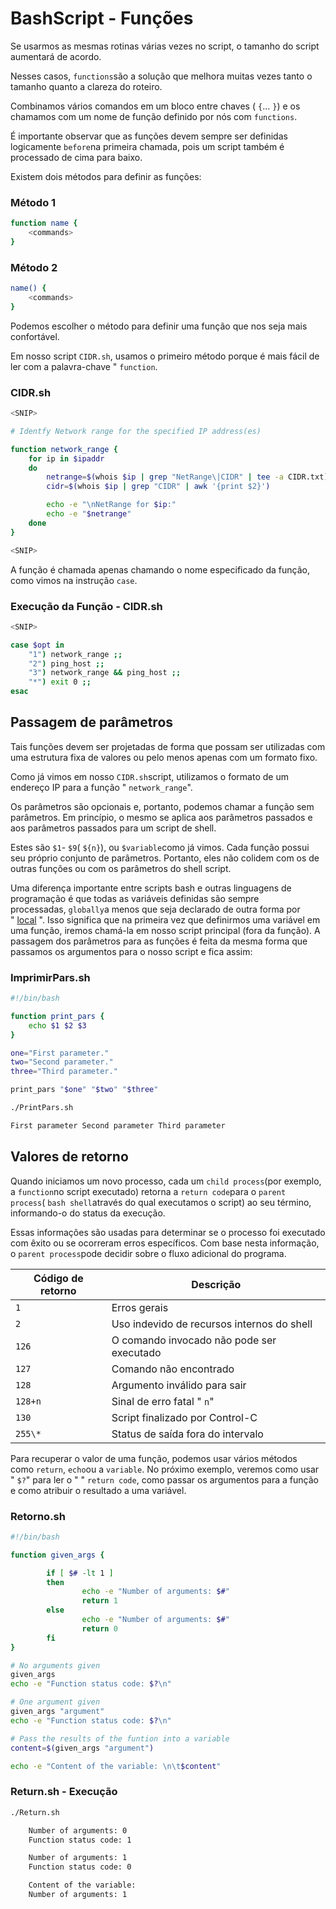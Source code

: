 # BashScript - Funções

Se usarmos as mesmas rotinas várias vezes no script, o tamanho do script aumentará de acordo.

Nesses casos, `functions`são a solução que melhora muitas vezes tanto o tamanho quanto a clareza do roteiro.

Combinamos vários comandos em um bloco entre chaves ( `{`... `}`) e os chamamos com um nome de função definido por nós com `functions`.

É importante observar que as funções devem sempre ser definidas logicamente `before`na primeira chamada, pois um script também é processado de cima para baixo.

Existem dois métodos para definir as funções:

### Método 1

```bash
function name {
	<commands>
}
```

### Método 2

```bash
name() {
	<commands>
}
```

Podemos escolher o método para definir uma função que nos seja mais confortável.

Em nosso script `CIDR.sh`, usamos o primeiro método porque é mais fácil de ler com a palavra-chave " `function`.

### CIDR.sh

```bash
<SNIP>

# Identfy Network range for the specified IP address(es)

function network_range {
	for ip in $ipaddr
	do
		netrange=$(whois $ip | grep "NetRange\|CIDR" | tee -a CIDR.txt)
		cidr=$(whois $ip | grep "CIDR" | awk '{print $2}')

		echo -e "\nNetRange for $ip:"
		echo -e "$netrange"
	done
}

<SNIP>

```

A função é chamada apenas chamando o nome especificado da função, como vimos na instrução ``case``.

### Execução da Função - CIDR.sh

```bash
<SNIP>

case $opt in
	"1") network_range ;;
	"2") ping_host ;;
	"3") network_range && ping_host ;;
	"*") exit 0 ;;
esac
```

## Passagem de parâmetros

Tais funções devem ser projetadas de forma que possam ser utilizadas com uma estrutura fixa de valores ou pelo menos apenas com um formato fixo.

Como já vimos em nosso `CIDR.sh`script, utilizamos o formato de um endereço IP para a função " `network_range`".

Os parâmetros são opcionais e, portanto, podemos chamar a função sem parâmetros. Em princípio, o mesmo se aplica aos parâmetros passados ​​e aos parâmetros passados ​​para um script de shell.

Estes são `$1`- `$9`( `${n}`), ou `$variable`como já vimos. Cada função possui seu próprio conjunto de parâmetros. Portanto, eles não colidem com os de outras funções ou com os parâmetros do shell script.

Uma diferença importante entre scripts bash e outras linguagens de programação é que todas as variáveis ​​definidas são sempre processadas, `globally`a menos que seja declarado de outra forma por " [local](https://www.tldp.org/LDP/abs/html/localvar.html) ". Isso significa que na primeira vez que definirmos uma variável em uma função, iremos chamá-la em nosso script principal (fora da função). A passagem dos parâmetros para as funções é feita da mesma forma que passamos os argumentos para o nosso script e fica assim:

### ImprimirPars.sh

```bash
#!/bin/bash

function print_pars {
	echo $1 $2 $3
}

one="First parameter."
two="Second parameter."
three="Third parameter."

print_pars "$one" "$two" "$three"
```

```sh
./PrintPars.sh

First parameter Second parameter Third parameter

```


## Valores de retorno

Quando iniciamos um novo processo, cada um `child process`(por exemplo, a `function`no script executado) retorna a `return code`para o `parent process`( `bash shell`através do qual executamos o script) ao seu término, informando-o do status da execução.

Essas informações são usadas para determinar se o processo foi executado com êxito ou se ocorreram erros específicos. Com base nesta informação, o `parent process`pode decidir sobre o fluxo adicional do programa.

| **Código de retorno** | **Descrição**                              |
| --------------------- | ------------------------------------------ |
| `1`                   | Erros gerais                               |
| `2`                   | Uso indevido de recursos internos do shell |
| `126`                 | O comando invocado não pode ser executado  |
| `127`                 | Comando não encontrado                     |
| `128`                 | Argumento inválido para sair               |
| `128+n`               | Sinal de erro fatal " `n`"                 |
| `130`                 | Script finalizado por Control-C            |
| `255\*`               | Status de saída fora do intervalo          |

Para recuperar o valor de uma função, podemos usar vários métodos como `return`, `echo`ou a `variable`. No próximo exemplo, veremos como usar " `$?`" para ler o " " `return code`, como passar os argumentos para a função e como atribuir o resultado a uma variável.

### Retorno.sh

```bash
#!/bin/bash

function given_args {

        if [ $# -lt 1 ]
        then
                echo -e "Number of arguments: $#"
                return 1
        else
                echo -e "Number of arguments: $#"
                return 0
        fi
}

# No arguments given
given_args
echo -e "Function status code: $?\n"

# One argument given
given_args "argument"
echo -e "Function status code: $?\n"

# Pass the results of the funtion into a variable
content=$(given_args "argument")

echo -e "Content of the variable: \n\t$content"
```

### Return.sh - Execução

```sh
./Return.sh

	Number of arguments: 0
	Function status code: 1

	Number of arguments: 1
	Function status code: 0

	Content of the variable:
    Number of arguments: 1
```









































